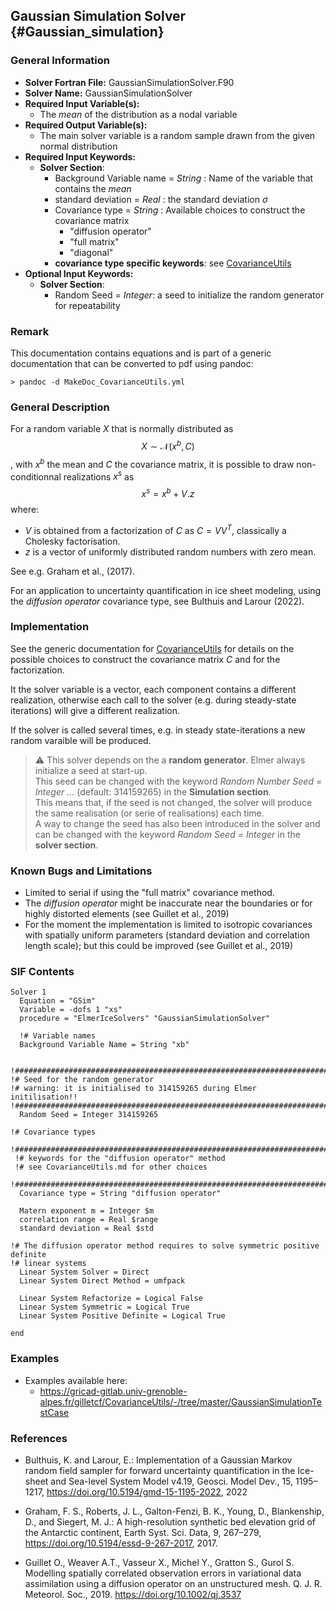 ## Gaussian Simulation Solver {#Gaussian_simulation}

### General Information
- **Solver Fortran File:** GaussianSimulationSolver.F90
- **Solver Name:** GaussianSimulationSolver
- **Required Input Variable(s):**
  - The *mean* of the distribution as a nodal variable
- **Required Output Variable(s):**
  - The main solver variable is a random sample drawn from the given normal distribution
- **Required Input Keywords:**
  - **Solver Section**:
    - Background Variable name = *String* : Name of the variable that contains the *mean*
    - standard deviation = *Real* : the standard deviation $\sigma$
    - Covariance type = *String*  : Available choices to construct the covariance matrix
      - "diffusion operator"
      - "full matrix"
      - "diagonal"
    - **covariance type specific keywords**: see [CovarianceUtils](#Covariance_Module)
- **Optional Input Keywords:**
    - **Solver Section**:
      - Random Seed = *Integer*: a seed to initialize the random generator for repeatability

### Remark
This documentation contains equations and is part of a generic documentation that can be converted to pdf using pandoc:
```
> pandoc -d MakeDoc_CovarianceUtils.yml
```

### General Description

For a random variable $X$ that is normally distributed as $$X \sim \mathcal{N}(x^b,C)$$, with $x^b$ the mean and $C$ the covariance matrix, it is possible to draw non-conditionnal realizations $x^s$ as
$$x^s = x^b + V.z$$
where:   

- $V$ is obtained from a factorization of $C$ as $C=VV^T$, classically a Cholesky factorisation.  
- $z$ is a vector of uniformly distributed random numbers with zero mean.  

See e.g. Graham et al., (2017).

For an application to uncertainty quantification in ice sheet modeling, using the *diffusion operator* covariance type, see Bulthuis and Larour (2022).


### Implementation

See the generic documentation for [CovarianceUtils](#Covariance_Module) for details on the possible choices to construct the covariance matrix $C$ and for the factorization.

It the solver variable is a vector, each component contains a different realization, otherwise each call to the solver (e.g. during steady-state iterations) will give a different realization.  

If the solver is called several times, e.g. in steady state-iterations a new random varaible will be produced.

> :warning: This solver depends on the a **random generator**. Elmer always initialize a seed at start-up.    
> This seed can be changed with the keyword *Random Number Seed = Integer ...* (default: 314159265) in the **Simulation section**.   
> This means that, if the seed is not changed, the solver will produce the same realisation (or serie of realisations) each time.    
> A way to change the seed has also been introduced in the solver and can be changed with the keyword *Random Seed = Integer* in the **solver section**.

### Known Bugs and Limitations

- Limited to serial if using the "full matrix" covariance method.
- The *diffusion operator* might be inaccurate near the boundaries or for highly distorted elements (see Guillet et al., 2019)
- For the moment the implementation is limited to isotropic covariances with spatially uniform parameters (standard deviation and correlation length scale); but this could be improved (see Guillet et al., 2019)

### SIF Contents

```
Solver 1
  Equation = "GSim"
  Variable = -dofs 1 "xs"
  procedure = "ElmerIceSolvers" "GaussianSimulationSolver"

  !# Variable names
  Background Variable Name = String "xb"


!############################################################################
!# Seed for the random generator
!# warning: it is initialised to 314159265 during Elmer initilisation!!
!############################################################################
  Random Seed = Integer 314159265

!# Covariance types
 !############################################################################
 !# keywords for the "diffusion operator" method
 !# see CovarianceUtils.md for other choices
 !############################################################################
  Covariance type = String "diffusion operator"

  Matern exponent m = Integer $m
  correlation range = Real $range
  standard deviation = Real $std

!# The diffusion operator method requires to solve symmetric positive definite
!# linear systems
  Linear System Solver = Direct
  Linear System Direct Method = umfpack

  Linear System Refactorize = Logical False
  Linear System Symmetric = Logical True
  Linear System Positive Definite = Logical True

end
```

### Examples

- Examples available here:   
   - https://gricad-gitlab.univ-grenoble-alpes.fr/gilletcf/CovarianceUtils/-/tree/master/GaussianSimulationTestCase

### References

- Bulthuis, K. and Larour, E.: Implementation of a Gaussian Markov random field sampler for forward uncertainty quantification in the Ice-sheet and Sea-level System Model v4.19, Geosci. Model Dev., 15, 1195–1217, https://doi.org/10.5194/gmd-15-1195-2022, 2022

- Graham, F. S., Roberts, J. L., Galton-Fenzi, B. K., Young, D., Blankenship, D., and Siegert, M. J.: A high-resolution synthetic bed elevation grid of the Antarctic continent, Earth Syst. Sci. Data, 9, 267–279, https://doi.org/10.5194/essd-9-267-2017, 2017.

- Guillet O., Weaver A.T., Vasseur X., Michel Y., Gratton S., Gurol S. Modelling spatially correlated observation errors in variational data assimilation using a diffusion operator on an unstructured mesh. Q. J. R. Meteorol. Soc., 2019. https://doi.org/10.1002/qj.3537
